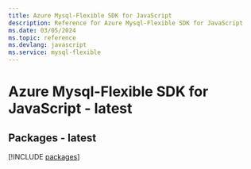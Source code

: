 ```yaml
---
title: Azure Mysql-Flexible SDK for JavaScript
description: Reference for Azure Mysql-Flexible SDK for JavaScript
ms.date: 03/05/2024
ms.topic: reference
ms.devlang: javascript
ms.service: mysql-flexible
---
```

# Azure Mysql-Flexible SDK for JavaScript - latest
## Packages - latest
[!INCLUDE [packages](mysql-flexible-index.md)]